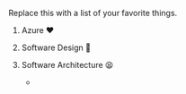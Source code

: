 Replace this with a list of your favorite things.
1. Azure  ❤️
2. Software Design 🥷
3. Software Architecture 😫

    - 

